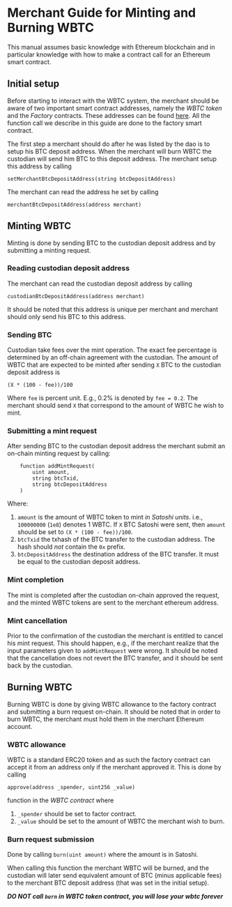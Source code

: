 # Merchant Guide for Minting and Burning WBTC
This manual assumes basic knowledge with Ethereum blockchain and in particular knowledge with how to make a contract call for an Ethereum smart contract.

## Initial setup
Before starting to interact with the WBTC system, the merchant should be aware of two important smart contract addresses, namely the *WBTC token* and the *Factory* contracts.
These addresses can be found [here](https://github.com/WrappedBTC/DAO#wbtc-important-addresses).
All the function call we describe in this guide are done to the factory smart contract.

The first step a merchant should do after he was listed by the dao is to setup his BTC deposit address.
When the merchant will burn WBTC the custodian will send him BTC to this deposit address.
The merchant setup this address by calling
```
setMerchantBtcDepositAddress(string btcDepositAddress)
```
The merchant can read the address he set by calling
```
merchantBtcDepositAddress(address merchant)
```


## Minting WBTC
Minting is done by sending BTC to the custodian deposit address and by submitting a minting request.


### Reading custodian deposit address
The merchant can read the custodian deposit address by calling
```
custodianBtcDepositAddress(address merchant)
```
It should be noted that this address is unique per merchant and merchant should only send his BTC to this address.

### Sending BTC
Custodian take fees over the mint operation. The exact fee percentage is determined by an off-chain agreement with the custodian.
The amount of WBTC that are expected to be minted after sending `X` BTC to the custodian deposit address is
```
(X * (100 - fee))/100
```
Where `fee` is percent unit. E.g., 0.2% is denoted by `fee = 0.2`.
The merchant should send `X` that correspond to the amount of WBTC he wish to mint.

### Submitting a mint request
After sending BTC to the custodian deposit address the merchant submit an on-chain minting request by calling:
```
    function addMintRequest(
        uint amount,
        string btcTxid,
        string btcDepositAddress
    )
```
Where:
1. `amount` is the amount of WBTC token to mint *in Satoshi units*. i.e., `100000000` (`1e8`) denotes 1 WBTC. If `X` BTC Satoshi were sent, then `amount` should be set to `(X * (100 - fee))/100`.
2. `btcTxid` the txhash of the BTC transfer to the custodian address. The hash should *not* contain the `0x` prefix.
3. `btcDepositAddress` the destination address of the BTC transfer. It must be equal to the custodian deposit address.

### Mint completion
The mint is completed after the custodian on-chain approved the request, and the minted WBTC tokens are sent to the merchant ethereum address.

### Mint cancellation
Prior to the confirmation of the custodian the merchant is entitled to cancel his mint request.
This should happen, e.g., if the merchant realize that the input parameters given to `addMintRequest` were wrong.
It should be noted that the cancellation does not revert the BTC transfer, and it should be sent back by the custodian.

## Burning WBTC
Burning WBTC is done by giving WBTC allowance to the factory contract and submitting a burn request on-chain.
It should be noted that in order to burn WBTC, the merchant must hold them in the merchant Ethereum account. 

### WBTC allowance
WBTC is a standard ERC20 token and as such the factory contract can accept it from an address only if the merchant approved it.
This is done by calling
```
approve(address _spender, uint256 _value)
```
function in the *WBTC contract* where
1. `_spender` should be set to factor contract.
2. `_value` should be set to the amount of WBTC the merchant wish to burn.

### Burn request submission
Done by calling
```burn(uint amount)```
where the amount is in Satoshi.

When calling this function the merchant WBTC will be burned, and the custodian will later send equivalent amount of BTC (minus applicable fees) to the merchant BTC deposit address (that was set in the initial setup).

***DO NOT call `burn` in WBTC token contract, you will lose your wbtc forever***

